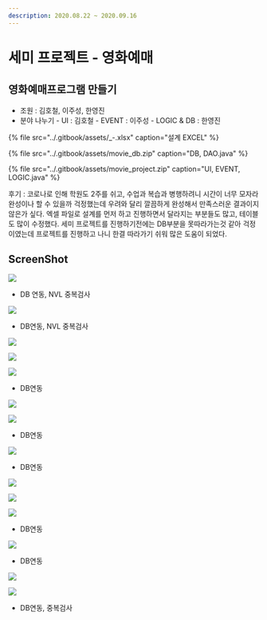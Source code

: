 ```yaml
---
description: 2020.08.22 ~ 2020.09.16
---
```


# 세미 프로젝트 - 영화예매

## 영화예매프로그램 만들기

* 조원 : 김호철, 이주성, 한영진
* 분야 나누기 - UI : 김호철 - EVENT : 이주성 - LOGIC & DB : 한영진

{% file src="../.gitbook/assets/\_-.xlsx" caption="설계 EXCEL" %}

{% file src="../.gitbook/assets/movie\_db.zip" caption="DB, DAO.java" %}

{% file src="../.gitbook/assets/movie\_project.zip" caption="UI, EVENT, LOGIC.java" %}

후기 : 코로나로 인해 학원도 2주를 쉬고, 수업과 복습과 병행하려니 시간이 너무 모자라 완성이나 할 수 있을까 걱정했는데 우려와 달리 깔끔하게 완성해서 만족스러운 결과이지 않은가 싶다. 엑셀 파일로 설계를 먼저 하고 진행하면서 달라지는 부분들도 많고, 테이블도 많이 수정했다. 세미 프로젝트를 진행하기전에는 DB부분을 못따라가는것 같아 걱정이였는데 프로젝트를 진행하고 나니 한결 따라가기 쉬워 많은 도움이 되었다.

## ScreenShot

![](../.gitbook/assets/11.png)

* DB 연동, NVL 중복검사

![](../.gitbook/assets/22.png)

* DB연동, NVL 중복검사

![](../.gitbook/assets/33.png)

![](../.gitbook/assets/44.png)

![](../.gitbook/assets/55.png)

* DB연동

![](../.gitbook/assets/66.png)

![](../.gitbook/assets/77.png)

* DB연동

![](../.gitbook/assets/88.png)

* DB연동

![](../.gitbook/assets/99.png)

![](../.gitbook/assets/1010.png)

![](../.gitbook/assets/111111.png)

* DB연동

![](../.gitbook/assets/12.png)

* DB연동

![](../.gitbook/assets/13.png)

![](../.gitbook/assets/14.png)

* DB연동, 중복검사

